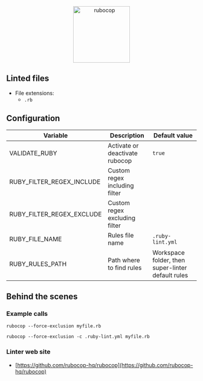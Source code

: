 <!-- markdownlint-disable MD033 MD041 -->
<!-- Generated by .automation/build.py, please do not update manually -->

<div align="center">
  <a href="https://github.com/rubocop-hq/rubocop" target="blank" title="Visit linter Web Site">
    <img src="https://raw.githubusercontent.com/rubocop-hq/rubocop/master/logo/rubo-logo-horizontal.png" alt="rubocop" height="150px">
  </a>
</div>

## Linted files

- File extensions:
  - `.rb`
## Configuration

| Variable | Description | Default value |
| ----------------- | -------------- | -------------- |
| VALIDATE_RUBY | Activate or deactivate rubocop | `true` |
| RUBY_FILTER_REGEX_INCLUDE | Custom regex including filter |  |
| RUBY_FILTER_REGEX_EXCLUDE | Custom regex excluding filter |  |
| RUBY_FILE_NAME | Rules file name | `.ruby-lint.yml` |
| RUBY_RULES_PATH | Path where to find rules | Workspace folder, then super-linter default rules |

## Behind the scenes

### Example calls

```shell
rubocop --force-exclusion myfile.rb
```

```shell
rubocop --force-exclusion -c .ruby-lint.yml myfile.rb
```

### Linter web site
- [https://github.com/rubocop-hq/rubocop](https://github.com/rubocop-hq/rubocop)


